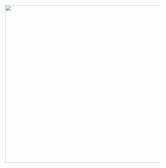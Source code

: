 <img width="512" alt="" src="https://github.com/napolidan/Aplicacion_Web/assets/68077051/a0970cf1-cca2-47d7-a030-bb9859e76e52">
